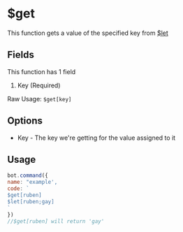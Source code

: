 # $get

This function gets a value of the specified key from [$let](usdlet.md)

## Fields

This function has 1 field

1. Key \(Required\)

Raw Usage: `$get[key]`

## Options

* Key - The key we're getting for the value assigned to it

## Usage

```javascript
bot.command({
name: "example',
code: `
$get[ruben]
$let[ruben;gay]
`
})
//$get[ruben] will return 'gay'
```

